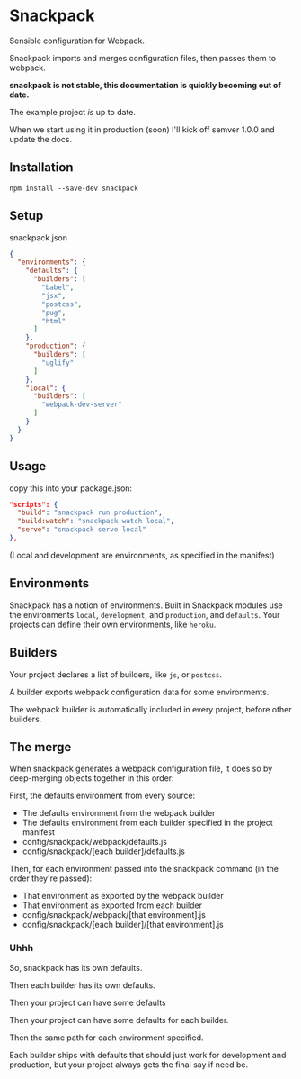 # Snackpack

Sensible configuration for Webpack.

Snackpack imports and merges configuration files, then passes them to webpack.

**snackpack is not stable, this documentation is quickly becoming out of date.**

The example project _is_ up to date.

When we start using it in production (soon) I'll kick off semver 1.0.0 and update the docs.

## Installation

`npm install --save-dev snackpack`

## Setup

snackpack.json

```json
{
  "environments": {
    "defaults": {
      "builders": [
        "babel",
        "jsx",
        "postcss",
        "pug",
        "html"
      ]
    },
    "production": {
      "builders": [
        "uglify"
      ]
    },
    "local": {
      "builders": [
        "webpack-dev-server"
      ]
    }
  }
}
```

##  Usage

copy this into your package.json:

```json
"scripts": {
  "build": "snackpack run production",
  "build:watch": "snackpack watch local",
  "serve": "snackpack serve local"
},
```

(Local and development are environments, as specified in the manifest)

## Environments

Snackpack has a notion of environments. Built in Snackpack modules use the environments `local`, `development`, and `production`, and `defaults`. Your projects can define their own environments, like `heroku`.

##  Builders

Your project declares a list of builders, like `js`, or `postcss`.

A builder exports webpack configuration data for some environments.

The webpack builder is automatically included in every project, before other builders.

##  The merge

When snackpack generates a webpack configuration file, it does so by deep-merging objects together in this order:

First, the defaults environment from every source:

* The defaults environment from the webpack builder
* The defaults environment from each builder specified in the project manifest
* config/snackpack/webpack/defaults.js
* config/snackpack/[each builder]/defaults.js

Then, for each environment passed into the snackpack command (in the order they're passed):

* That environment as exported by the webpack builder
* That environment as exported from each builder
* config/snackpack/webpack/[that environment].js
* config/snackpack/[each builder]/[that environment].js

### Uhhh

So, snackpack has its own defaults.

Then each builder has its own defaults.

Then your project can have some defaults

Then your project can have some defaults for each builder.

Then the same path for each environment specified.

Each builder ships with defaults that should just work for development and production, but your project always gets the final say if need be.
